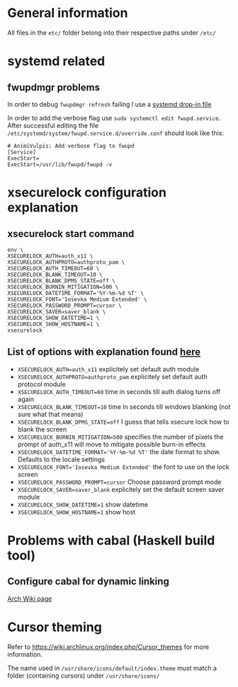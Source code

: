 # General information

All files in the `etc/` folder belong into their respective paths under `/etc/`

# systemd related

## fwupdmgr problems

In order to debug `fwupdmgr refresh` failing I use a [systemd drop-in file](https://wiki.archlinux.org/index.php/Systemd#Drop-in_files)

In order to add the verbose flag use `sudo systemctl edit fwupd.service`.
After successful editing the file `/etc/systemd/system/fwupd.service.d/override.conf` should look like this:

```
# AnimiVulpis: Add verbose flag to fwupd
[Service]
ExecStart=
ExecStart=/usr/lib/fwupd/fwupd -v
```

# xsecurelock configuration explanation

## xsecurelock start command

    env \
    XSECURELOCK_AUTH=auth_x11 \
    XSECURELOCK_AUTHPROTO=authproto_pam \
    XSECURELOCK_AUTH_TIMEOUT=60 \
    XSECURELOCK_BLANK_TIMEOUT=10 \
    XSECURELOCK_BLANK_DPMS_STATE=off \
    XSECURELOCK_BURNIN_MITIGATION=500 \
    XSECURELOCK_DATETIME_FORMAT='%Y-%m-%d %T' \
    XSECURELOCK_FONT='Iosevka Medium Extended' \
    XSECURELOCK_PASSWORD_PROMPT=cursor \
    XSECURELOCK_SAVER=saver_blank \
    XSECURELOCK_SHOW_DATETIME=1 \
    XSECURELOCK_SHOW_HOSTNAME=1 \
    xsecurelock

## List of options with explanation found [here](https://github.com/google/xsecurelock#options)

-   `XSECURELOCK_AUTH=auth_x11` explicitely set default auth module
-   `XSECURELOCK_AUTHPROTO=authproto_pam` explicitely set default auth protocol module
-   `XSECURELOCK_AUTH_TIMEOUT=60` time in seconds till auth dialog turns off again
-   `XSECURELOCK_BLANK_TIMEOUT=10` time in seconds till windows blanking (not sure what that means)
-   `XSECURELOCK_BLANK_DPMS_STATE=off` I guess that tells xsecure lock how to blank the screen
-   `XSECURELOCK_BURNIN_MITIGATION=500` specifies the number of pixels the prompt of auth_x11 will move to mitigate possible burn-in effects
-   `XSECURELOCK_DATETIME_FORMAT='%Y-%m-%d %T'` the date format to show. Defaults to the locale settings
-   `XSECURELOCK_FONT='Iosevka Medium Extended'` the font to use on the lock screen
-   `XSECURELOCK_PASSWORD_PROMPT=cursor` Choose password prompt mode
-   `XSECURELOCK_SAVER=saver_blank` explicitely set the default screen saver module
-   `XSECURELOCK_SHOW_DATETIME=1` show datetime
-   `XSECURELOCK_SHOW_HOSTNAME=1` show host

# Problems with cabal (Haskell build tool)

## Configure cabal for dynamic linking

[Arch Wiki page](https://wiki.archlinux.org/index.php/haskell#Configuring_Cabal_for_dynamic_linking)

# Cursor theming

Refer to https://wiki.archlinux.org/index.php/Cursor_themes for more information.

The name used in `/usr/share/icons/default/index.theme` must match a folder (containing cursors) under `/usr/share/icons/`
